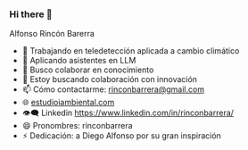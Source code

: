 ### Hi there 👋

Alfonso Rincón Barerra

- 🔭 Trabajando en  teledetección aplicada a cambio climático
- 🌱 Aplicando asistentes en LLM
- 👯 Busco colaborar  en conocimiento
- 🤔 Estoy buscando colaboración con innovación
- 📫 Cómo contactarme:  rinconbarrera@gmail.com
- 🌐 [estudioiambiental.com](https://estudioiambiental.com/)
- 👁‍🗨 Linkedin https://www.linkedin.com/in/rinconbarrera/
- 😄 Pronombres:  rinconbarrera
- ⚡ Dedicación: a Diego Alfonso por su gran inspiración

